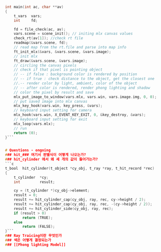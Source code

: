 ```c
int	main(int ac, char **av)
{
	t_vars	vars;
	int		fd;

	fd = file_check(ac, av);
	vars.scene = scene_init(); // initing mlx canvas values
	check_rt(av[1]); //check rt file
	readmap(&vars.scene, fd); 
	// read map from the rt.file and parse into map info
	ft_init_mlx(&vars, &vars.scene, &vars.image);
	// init mlx
	ft_draw(&vars.scene, &vars.image);
	// circling the canvas pixels 
	// check if that pixel is pointing object
	// -- if false : background color is rendered by position
	// -- if true : check distance to the object, get the closest one
	//.-- render color by light, ambient, color of the object
	// -- after color is rendered, render phong lighting and shadow
	// color the pixel by result and save
	mlx_put_image_to_window(vars.mlx, vars.win, vars.image.img, 0, 0);
	// put saved image into mlx canvas
	mlx_key_hook(vars.win, key_press, &vars);
	// keyboard input setting for camera 
	mlx_hook(vars.win, X_EVENT_KEY_EXIT, 0, &key_destroy, &vars);
	// keyboard input setting for exit
	mlx_loop(vars.mlx);
	// run
	return (0);
}```


# Questions - ongoing
### hit_### 여기서 판별식이 어떻게 나오는가?
### hit_cylinder 에서 왜 세 개의 값이 들어가는가?
```c
t_bool	hit_cylinder(t_object *cy_obj, t_ray *ray, t_hit_record *rec)
{
	t_cylinder	*cy;
	int			result;

	cy = (t_cylinder *)cy_obj->element;
	result = 0;
	result += hit_cylinder_cap(cy_obj, ray, rec, cy->height / 2);
	result += hit_cylinder_cap(cy_obj, ray, rec, -(cy->height / 2));
	result += hit_cylinder_side(cy_obj, ray, rec);
	if (result > 0)
		return (TRUE);
	else
		return (FALSE);
}```
### Ray Traicing이란 무엇인가
### 색은 어떻게 결정되는가
### [[Phong lighting Model]]